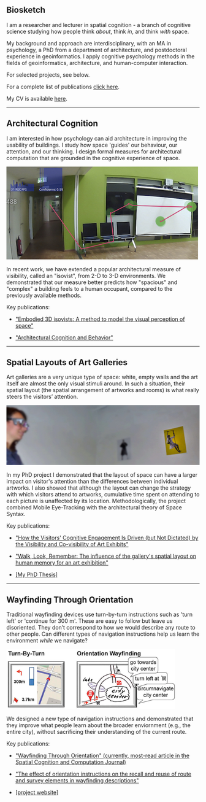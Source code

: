 

## Biosketch

I am a researcher and lecturer in spatial cognition - a branch of cognitive science studying how people think *about*, think *in*, and think *with* space.

My background and approach are interdisciplinary, with an MA in psychology, a PhD from a department of architecture, and postdoctoral experience in geoinformatics. I apply cognitive psychology methods in the fields of geoinformatics, architecture, and human-computer interaction.

For selected projects, see below. 

For a complete list of publications [click here](/pdfs/publications.pdf). 

My CV is available [here](/pdfs/cv.pdf).

---

## Architectural Cognition

I am interested in how psychology can aid architecture in improving the usability of buildings. I study how space 'guides' our behaviour, our attention, and our thinking. I design formal measures for architectural computation that are grounded in the cognitive experience of space.

![Architectural Cognition](/images/arch.jpg)

In recent work, we have extended a popular architectural measure of visibility, called an "isovist", from 2-D to 3-D environments. We demonstrated that our measure better predicts how "spacious" and "complex" a building feels to a human occupant, compared to the previously available methods.

Key publications:

* ["Embodied 3D isovists: A method to model the visual perception of space"](pdfs/krukar-embodied3disovists.pdf)

* ["Architectural Cognition and Behavior"](pdfs/Dalton%2C%20Krukar%2C%20Ho%CC%88lscher%20-%202018%20-%20Architectural%20cognition%20and%20behavior.pdf)

---

## Spatial Layouts of Art Galleries

Art galleries are a very unique type of space: white, empty walls and the art itself are almost the only visual stimuli around. In such a situation, their spatial layout (the spatial arrangement of artworks and rooms) is what really steers the visitors’ attention.

![Art Galleries PhD Project](/images/artgalleries.jpg)

In my PhD project I demonstrated that the layout of space can have a larger impact on visitor's attention than the differences between individual artworks. I also showed that although the layout can change the strategy with which visitors attend to artworks, cumulative time spent on attending to each picture is unaffected by its location. Methodologically, the project combined Mobile Eye-Tracking with the architectural theory of Space Syntax.

Key publications:

* ["How the Visitors' Cognitive Engagement Is Driven (but Not Dictated) by the Visibility and Co-visibility of Art Exhibits"](pdfs/fpsyg-11-00350.pdf)

* ["Walk, Look, Remember: The influence of the gallery's spatial layout on human memory for an art exhibition"](pdfs/Krukar%20-%202014%20-%20Walk%2C%20look%2C%20remember%20The%20influence%20of%20the%20gallery%E2%80%99s%20spatial%20layout%20on%20human%20memory%20for%20an%20art%20exhibition.pdf)

* [[My PhD Thesis]](pdfs/Krukar-PhD-revised-smallersize.pdf)

---

## Wayfinding Through Orientation

Traditional wayfinding devices use turn-by-turn instructions such as 'turn left' or 'continue for 300 m'. These are easy to follow but leave us disoriented. They don’t correspond to how we would describe any route to other people. Can different types of navigation instructions help us learn the environment *while* we navigate?

![WayTO Project](/images/wayto.png)

We designed a new type of navigation instructions and demonstrated that they improve what people learn about the broader enviornment (e.g., the entire city), without sacrificing their understanding of the current route.

Key publications:

* ["Wayfinding Through Orientation" (currently, most-read article in the Spatial Cognition and Computation Journal)](pdfs/WayTO-SCC.pdf)

* ["The effect of orientation instructions on the recall and reuse of route and survey elements in wayfinding descriptions"](pdfs/Krukar%2C%20Anacta%2C%20Schwering%20-%202020%20-%20The%20effect%20of%20orientation%20instructions%20on%20the%20recall%20and%20reuse%20of%20route%20and%20survey%20elements%20in%20wayfin.pdf)

* [[project website]](https://www.uni-muenster.de/Geoinformatics/en/WayTO/index.html)
